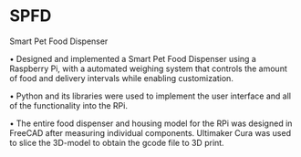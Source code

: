 # SPFD

Smart Pet Food Dispenser


• Designed and implemented a Smart Pet Food Dispenser using a Raspberry Pi, with a automated weighing system that controls the amount of food and delivery intervals while enabling customization.

• Python and its libraries were used to implement the user interface and all of the functionality into the RPi.

• The entire food dispenser and housing model for the RPi was designed in FreeCAD after measuring individual components. Ultimaker Cura was used to slice the 3D-model to obtain the gcode file to 3D print.

